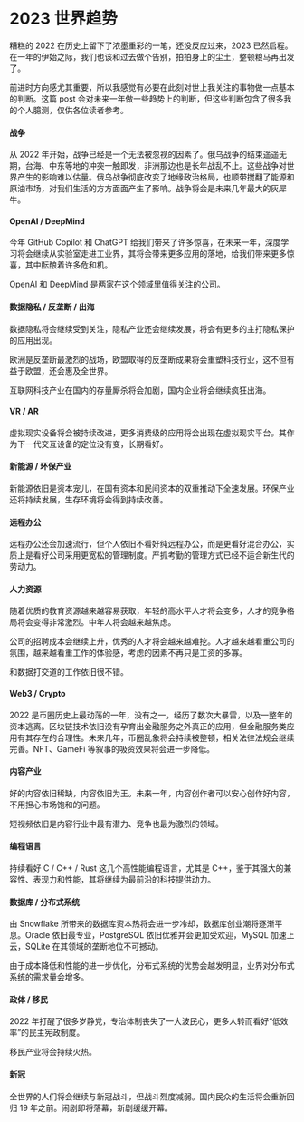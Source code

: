 # 2023 世界趋势

糟糕的 2022 在历史上留下了浓墨重彩的一笔，还没反应过来，2023 已然启程。在一年的伊始之际，我们也该和过去做个告别，拍拍身上的尘土，整顿粮马再出发了。

前进时方向感尤其重要，所以我感觉有必要在此刻对世上我关注的事物做一点基本的判断。这篇 post 会对未来一年做一些趋势上的判断，但这些判断包含了很多我的个人臆测，仅供各位读者参考。

#### 战争

从 2022 年开始，战争已经是一个无法被忽视的因素了。俄乌战争的结束遥遥无期，台海、中东等地的冲突一触即发，非洲那边也是长年战乱不止。这些战争对世界产生的影响难以估量。俄乌战争彻底改变了地缘政治格局，也顺带搅翻了能源和原油市场，对我们生活的方方面面产生了影响。战争将会是未来几年最大的灰犀牛。

#### OpenAI / DeepMind

今年 GitHub Copilot 和 ChatGPT 给我们带来了许多惊喜，在未来一年，深度学习将会继续从实验室走进工业界，其将会带来更多应用的落地，给我们带来更多惊喜，其中酝酿着许多危和机。

OpenAI 和 DeepMind 是两家在这个领域里值得关注的公司。

#### 数据隐私 / 反垄断 / 出海

数据隐私将会继续受到关注，隐私产业还会继续发展，将会有更多的主打隐私保护的应用出现。

欧洲是反垄断最激烈的战场，欧盟取得的反垄断成果将会重塑科技行业，这不但有益于欧盟，还会惠及全世界。

互联网科技产业在国内的存量厮杀将会加剧，国内企业将会继续疯狂出海。

#### VR / AR

虚拟现实设备将会被持续改进，更多消费级的应用将会出现在虚拟现实平台。其作为下一代交互设备的定位没有变，长期看好。

#### 新能源 / 环保产业

新能源依旧是资本宠儿，在国有资本和民间资本的双重推动下全速发展。环保产业还将持续发展，生存环境将会得到持续改善。

#### 远程办公

远程办公还会加速流行，但个人依旧不看好纯远程办公，而是更看好混合办公，实质上是看好公司采用更宽松的管理制度。严抓考勤的管理方式已经不适合新生代的劳动力。

#### 人力资源

随着优质的教育资源越来越容易获取，年轻的高水平人才将会变多，人才的竞争格局将会变得非常激烈。中年人将会越来越焦虑。

公司的招聘成本会继续上升，优秀的人才将会越来越难挖。人才越来越看重公司的氛围，越来越看重工作的体验感，考虑的因素不再只是工资的多寡。

和数据打交道的工作依旧很不错。

#### Web3 / Crypto

2022 是币圈历史上最动荡的一年，没有之一，经历了数次大暴雷，以及一整年的资本逃离。区块链技术依旧没有孕育出金融服务之外真正的应用，但金融服务类应用有其存在的合理性。未来几年，币圈乱象将会持续被整顿，相关法律法规会继续完善。NFT、GameFi 等叙事的吸资效果将会进一步降低。

#### 内容产业

好的内容依旧稀缺，内容依旧为王。未来一年，内容创作者可以安心创作好内容，不用担心市场饱和的问题。

短视频依旧是内容行业中最有潜力、竞争也最为激烈的领域。

#### 编程语言

持续看好 C / C++ / Rust 这几个高性能编程语言，尤其是 C++，鉴于其强大的兼容性、表现力和性能，其将继续为最前沿的科技提供动力。

#### 数据库 / 分布式系统

由 Snowflake 所带来的数据库资本热将会进一步冷却，数据库创业潮将逐渐平息。Oracle 依旧最专业，PostgreSQL 依旧优雅并会更加受欢迎，MySQL 加速上云，SQLite 在其领域的垄断地位不可撼动。

由于成本降低和性能的进一步优化，分布式系统的优势会越发明显，业界对分布式系统的需求量会增多。

#### 政体 / 移民

2022 年打醒了很多岁静党，专治体制丧失了一大波民心，更多人转而看好“低效率”的民主宪政制度。

移民产业将会持续火热。

#### 新冠

全世界的人们将会继续与新冠战斗，但战斗烈度减弱。国内民众的生活将会重新回归 19 年之前。闹剧即将落幕，新剧缓缓开幕。
